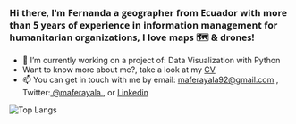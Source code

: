 <h3 align="left" style = "font-family:Open Sans;font-weight: bold;">
Hi there, I'm Fernanda a geographer from Ecuador with more than 5 years of experience in information management for humanitarian organizations, I love maps 🗺️ & drones! </h3>

- 🌱 I’m currently working on a project of: Data Visualization with Python
- Want to know more about me?, take a look at my <a href='https://maferayala.github.io/index.html'> CV </a>
- 📫 You can get in touch with me by email: <a href='https://mail.google.com/mail/?view=cm&fs=1&to=maferayala92@gmail.com'> maferayala92@gmail.com</a> , Twitter:<a href='https://twitter.com/maferayala'> @maferayala </a>, or <a href='https://www.linkedin.com/in/mfayala'> Linkedin </a>

![Top Langs](https://github-readme-stats.vercel.app/api/top-langs/?username=maferayala&layout=compact&theme=dark&hide_border=true)



<!--- 🔭 I’m currently working on ...
<!--- 🌱 I’m currently learning ...<!>e

Languages & Technologies

